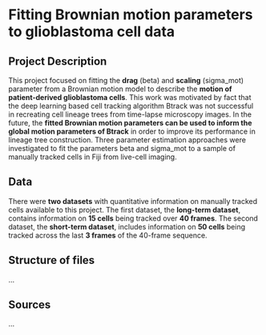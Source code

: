 # Fitting Brownian motion parameters to glioblastoma cell data

## Project Description
This project focused on fitting the **drag** (beta) and **scaling** (sigma_mot) parameter from a Brownian motion model to describe the **motion of patient-derived glioblastoma cells**. This work was motivated by fact that the deep learning based cell tracking algorithm Btrack was not successful in recreating cell lineage trees from time-lapse microscopy images. In the future, the **fitted Brownian motion parameters can be used to inform the global motion parameters of Btrack** in order to improve its performance in lineage tree construction.
Three parameter estimation approaches were investigated to fit the parameters beta and sigma_mot to a sample of manually tracked cells in Fiji from live-cell imaging. 

## Data
There were **two datasets** with quantitative information on manually tracked cells available to this project. The first dataset, the **long-term dataset**, contains information on **15 cells** being tracked over **40 frames**. The second dataset, the **short-term dataset**, includes information on **50 cells** being tracked across the last **3 frames** of the 40-frame sequence.

## Structure of files
...

## Sources
...
